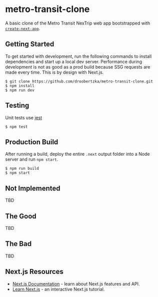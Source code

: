 # metro-transit-clone
A basic clone of the Metro Transit NexTrip web app bootstrapped with [`create-next-app`](https://github.com/vercel/next.js/tree/canary/packages/create-next-app).

## Getting Started
To get started with development, run the following commands to install dependencies and start up a local dev server. Performance during development is not as good as a prod build because SSG requests are made every time. This is by design with Next.js.
```
$ git clone https://github.com/droobertzka/metro-transit-clone.git
$ npm install
$ npm run dev
```

## Testing
Unit tests use [jest](https://jestjs.io/)
```
$ npm test
```

## Production Build
After running a build, deploy the entire `.next` output folder into a Node server and run `npm start`.
```
$ npm run build
$ npm start
```

## Not Implemented
TBD

## The Good
TBD

## The Bad
TBD

## Next.js Resources
* [Next.js Documentation](https://nextjs.org/docs) - learn about Next.js features and API.
* [Learn Next.js](https://nextjs.org/learn) - an interactive Next.js tutorial.
